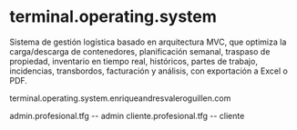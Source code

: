# terminal.operating.system
Sistema de gestión logística basado en arquitectura MVC, que optimiza la carga/descarga de contenedores, planificación semanal, traspaso de propiedad, inventario en tiempo real, históricos, partes de trabajo, incidencias, transbordos, facturación y análisis, con exportación a Excel o PDF.

terminal.operating.system.enriqueandresvaleroguillen.com

admin.profesional.tfg -- admin
cliente.profesional.tfg -- cliente
